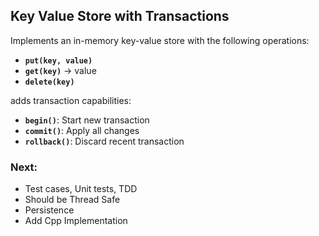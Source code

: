 ## Key Value Store with Transactions


Implements an in-memory key-value store with the following operations:
- **`put(key, value)`**
- **`get(key)`** → value
- **`delete(key)`**

adds transaction capabilities:
- **`begin()`**: Start new transaction
- **`commit()`**: Apply all changes
- **`rollback()`**: Discard recent transaction

### Next:
- Test cases, Unit tests, TDD
- Should be Thread Safe
- Persistence 
- Add Cpp Implementation